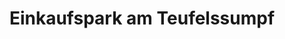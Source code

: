 ---
title: "Einkaufspark am Teufelssumpf"
url: /dessau-rosslau/einkaufspark-am-teufelssumpf/
shop: Einkaufszentrum
---